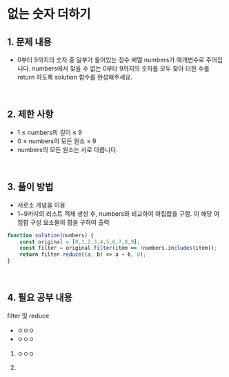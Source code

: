 # 없는 숫자 더하기

## 1. 문제 내용  
- 0부터 9까지의 숫자 중 일부가 들어있는 정수 배열 numbers가 매개변수로 주어집니다. numbers에서 찾을 수 없는 0부터 9까지의 숫자를 모두 찾아 더한 수를 return 하도록 solution 함수를 완성해주세요.  

<br>

## 2. 제한 사항
- 1 ≤ numbers의 길이 ≤ 9
- 0 ≤ numbers의 모든 원소 ≤ 9
- numbers의 모든 원소는 서로 다릅니다.

<br>

## 3. 풀이 방법
- 서로소 개념을 이용
- 1~9까지의 리스트 객체 생성 후, numbers와 비교하여 여집합을 구함. 이 해당 여집합 구성 요소들의 합을 구하여 출력


```JavaScript
function solution(numbers) {
    const original = [0,1,2,3,4,5,6,7,8,9];
    const filter = original.filter(item => !numbers.includes(item));
    return filter.reduce((a, b) => a + b, 0);
}
```

<br>

## 4. 필요 공부 내용

filter 및 reduce



- ㅇㅇㅇ
- ㅇㅇㅇ

1. ㅇㅇㅇ
 

2. 
